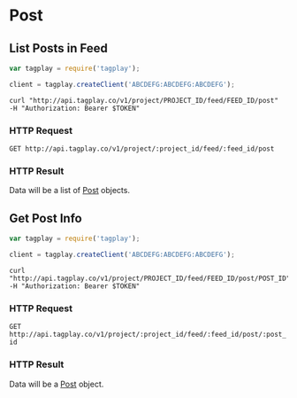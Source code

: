 # Post



## List Posts in Feed

```javascript
var tagplay = require('tagplay');

client = tagplay.createClient('ABCDEFG:ABCDEFG:ABCDEFG');
```

```shell
curl "http://api.tagplay.co/v1/project/PROJECT_ID/feed/FEED_ID/post"
-H "Authorization: Bearer $TOKEN"
```

### HTTP Request

`GET http://api.tagplay.co/v1/project/:project_id/feed/:feed_id/post`

### HTTP Result

Data will be a list of [Post](#post) objects.



## Get Post Info

```javascript
var tagplay = require('tagplay');

client = tagplay.createClient('ABCDEFG:ABCDEFG:ABCDEFG');
```

```shell
curl "http://api.tagplay.co/v1/project/PROJECT_ID/feed/FEED_ID/post/POST_ID"
-H "Authorization: Bearer $TOKEN"
```

### HTTP Request

`GET http://api.tagplay.co/v1/project/:project_id/feed/:feed_id/post/:post_id`

### HTTP Result

Data will be a [Post](#post) object.
